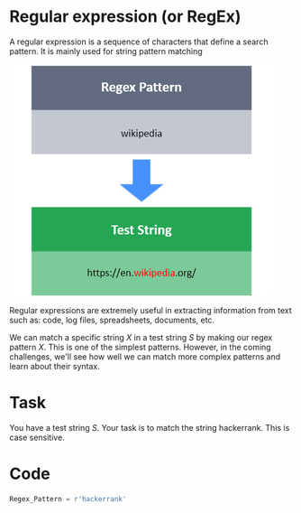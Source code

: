 # Regular expression (or RegEx)

A regular expression is a sequence of characters that define a search pattern. It is mainly used for string pattern matching

![](./01.png)

Regular expressions are extremely useful in extracting information from text such as: code, log files, spreadsheets, documents, etc.

We can match a specific string *X* in a test string *S* by making our regex pattern *X*. This is one of the simplest patterns. However, in the coming challenges, we'll see how well we can match more complex patterns and learn about their syntax.

# Task

You have a test string *S*. Your task is to match the string hackerrank. This is case sensitive.

# Code

```python
Regex_Pattern = r'hackerrank'
```
